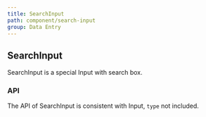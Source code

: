 ```yaml
---
title: SearchInput
path: component/search-input
group: Data Entry
---
```


## SearchInput

SearchInput is a special Input with search box.

### API

The API of SearchInput is consistent with Input, `type` not included.
